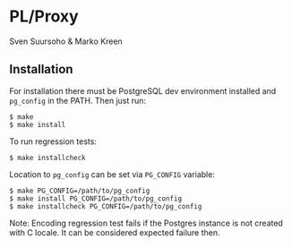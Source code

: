 
# PL/Proxy

Sven Suursoho & Marko Kreen

## Installation

For installation there must be PostgreSQL dev environment installed
and `pg_config` in the PATH.   Then just run:

    $ make
    $ make install

To run regression tests:

    $ make installcheck

Location to `pg_config` can be set via `PG_CONFIG` variable:

    $ make PG_CONFIG=/path/to/pg_config
    $ make install PG_CONFIG=/path/to/pg_config
    $ make installcheck PG_CONFIG=/path/to/pg_config

Note: Encoding regression test fails if the Postgres instance is not created with C locale.
It can be considered expected failure then.

